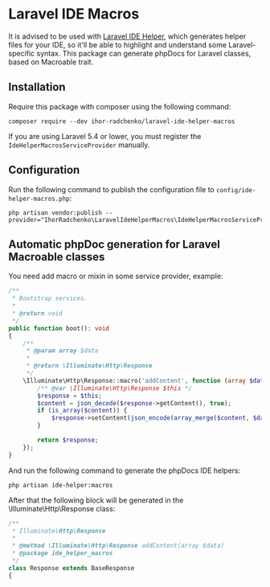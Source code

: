 
# Laravel IDE Macros

It is advised to be used with [Laravel IDE Helper](https://github.com/barryvdh/laravel-ide-helper), which generates helper files for your IDE, so it'll be able to highlight and understand some Laravel-specific syntax.
This package can generate phpDocs for Laravel classes, based on Macroable trait.

## Installation

Require this package with composer using the following command:

```
composer require --dev ihor-radchenko/laravel-ide-helper-macros
```

If you are using Laravel 5.4 or lower, you must register the `IdeHelperMacrosServiceProvider` manually.

## Configuration
Run the following command to publish the configuration file to `config/ide-helper-macros.php`:
```
php artisan vendor:publish --provider="IhorRadchenko\LaravelIdeHelperMacros\IdeHelperMacrosServiceProvider"
```

## Automatic phpDoc generation for Laravel Macroable classes

You need add macro or mixin in some service provider, example:
```php
/**
 * Bootstrap services.
 *
 * @return void
 */
public function boot(): void
{
    /**
     * @param array $data
     *
     * @return \Illuminate\Http\Response
     */
    \Illuminate\Http\Response::macro('addContent', function (array $data) {
        /** @var \Illuminate\Http\Response $this */
        $response = $this;
        $content = json_decode($response->getContent(), true);
        if (is_array($content)) {
            $response->setContent(json_encode(array_merge($content, $data)));
        }

        return $response;
    });
}
```
 
And run the following command to generate the phpDocs IDE helpers:
```
php artisan ide-helper:macros
```

After that the following block will be generated in the \Illuminate\Http\Response class: 
```php
/**
 * Illuminate\Http\Response
 *
 * @method \Illuminate\Http\Response addContent(array $data)
 * @package ide_helper_macros
 */
class Response extends BaseResponse
{
```
